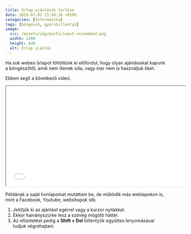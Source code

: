 ```yaml
---
title: Űrlap ajánlások törlése
date: 2019-01-02 21:58:36 +0100
categories: [Informatika]
tags: [böngésző, gyorsbillentyű]
image:
  src: /assets/img/posts/input-recommend.png
  width: 1200
  height: 640
  alt: Űrlap ajánlás
---
```


Ha sok webes űrlapot töltöttünk ki előfordul, hogy olyan ajánlásokat kapunk a böngészőtől, amik nem illenek oda, vagy már nem is használjuk őket.

Ebben segít a következő videó.

<iframe src="//www.youtube.com/embed/m8AFHrW4K3I" width="560" height="314" allowfullscreen="allowfullscreen"></iframe>

Példának a saját honlapomat mutattam be, de működik más weblapokon is, mint a Facebook, Youtube, webshopok stb.

1.  Jelöljük ki az ajánlást egérrel vagy a kurzor nyilakkal.
2.  Ekkor halványszürke lesz a szöveg mögötti háttér.
3.  Az eltüntetést pedig a **Shift + Del** billentyűk együttes lenyomásával tudjuk végrehajtani.